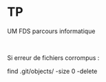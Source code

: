 # TP
UM FDS parcours informatique

&nbsp;

Si erreur de fichiers corrompus :

find .git/objects/ -size 0 -delete
